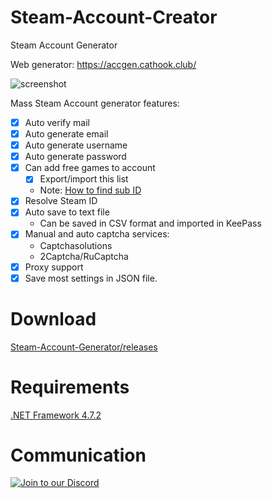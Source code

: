 # Steam-Account-Creator
Steam Account Generator

Web generator: https://accgen.cathook.club/

![screenshot](https://i.imgur.com/e1kIgzl.png)

Mass Steam Account generator features:
- [x] Auto verify mail
- [x] Auto generate email
- [x] Auto generate username
- [x] Auto generate password
- [x] Can add free games to account
  - [x] Export/import this list
  - Note: [How to find sub ID](/EarsKilla/Steam-Account-Generator/wiki/Find-sub-ID)
- [x] Resolve Steam ID
- [x] Auto save to text file
  - Can be saved in CSV format and imported in KeePass
- [x] Manual and auto captcha services:
  - Captchasolutions
  - 2Captcha/RuCaptcha
- [x] Proxy support
- [x] Save most settings in JSON file.

# Download
[Steam-Account-Generator/releases](/EarsKilla/Steam-Account-Generator/releases)

# Requirements
[.NET Framework 4.7.2](https://dotnet.microsoft.com/download/dotnet-framework-runtime/net472)

# Communication
[![Join to our Discord](https://discordapp.com/api/guilds/557374041409716224/widget.png?style=banner2)](https://discord.gg/R96F2DA)
